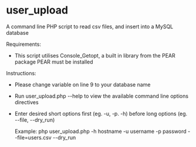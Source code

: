 # user_upload

A command line PHP script to read csv files, and insert into a MySQL database

Requirements:
- This script utilises Console_Getopt, a built in library from the PEAR package
		PEAR must be installed

Instructions:
- Please change variable on line 9 to your database name

- Run user_upload.php --help to view the available command line options directives

- Enter desired short options first (eg. -u, -p. -h) before long options (eg. --file, --dry_run)

	Example: php user_upload.php -h hostname -u username -p password --file=users.csv --dry_run
